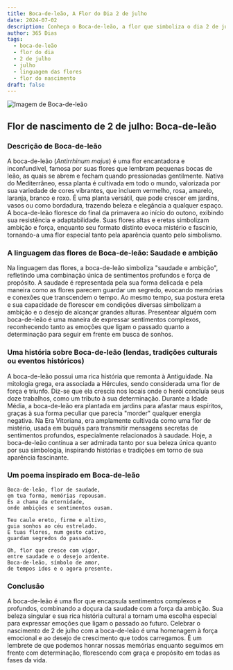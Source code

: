 ```yaml
---
title: Boca-de-leão, A Flor do Dia 2 de julho
date: 2024-07-02
description: Conheça o Boca-de-leão, a flor que simboliza o dia 2 de julho e seu significado 'Saudade e ambição'. Explore a beleza e o simbolismo desta flor encantadora.
author: 365 Dias
tags:
  - boca-de-leão
  - flor do dia
  - 2 de julho
  - julho
  - linguagem das flores
  - flor do nascimento
draft: false
---
```


![Imagem de Boca-de-leão](https://cdn.pixabay.com/photo/2012/03/02/00/37/snapdragon-20809_640.jpg#center)


## Flor de nascimento de 2 de julho: Boca-de-leão

### Descrição de Boca-de-leão

A boca-de-leão (_Antirrhinum majus_) é uma flor encantadora e inconfundível, famosa por suas flores que lembram pequenas bocas de leão, as quais se abrem e fecham quando pressionadas gentilmente. Nativa do Mediterrâneo, essa planta é cultivada em todo o mundo, valorizada por sua variedade de cores vibrantes, que incluem vermelho, rosa, amarelo, laranja, branco e roxo. É uma planta versátil, que pode crescer em jardins, vasos ou como bordadura, trazendo beleza e elegância a qualquer espaço. A boca-de-leão floresce do final da primavera ao início do outono, exibindo sua resistência e adaptabilidade. Suas flores altas e eretas simbolizam ambição e força, enquanto seu formato distinto evoca mistério e fascínio, tornando-a uma flor especial tanto pela aparência quanto pelo simbolismo.

### A linguagem das flores de Boca-de-leão: Saudade e ambição

Na linguagem das flores, a boca-de-leão simboliza "saudade e ambição", refletindo uma combinação única de sentimentos profundos e força de propósito. A saudade é representada pela sua forma delicada e pela maneira como as flores parecem guardar um segredo, evocando memórias e conexões que transcendem o tempo. Ao mesmo tempo, sua postura ereta e sua capacidade de florescer em condições diversas simbolizam a ambição e o desejo de alcançar grandes alturas. Presentear alguém com boca-de-leão é uma maneira de expressar sentimentos complexos, reconhecendo tanto as emoções que ligam o passado quanto a determinação para seguir em frente em busca de sonhos.

### Uma história sobre Boca-de-leão (lendas, tradições culturais ou eventos históricos)

A boca-de-leão possui uma rica história que remonta à Antiguidade. Na mitologia grega, era associada a Hércules, sendo considerada uma flor de força e triunfo. Diz-se que ela crescia nos locais onde o herói concluía seus doze trabalhos, como um tributo à sua determinação. Durante a Idade Média, a boca-de-leão era plantada em jardins para afastar maus espíritos, graças à sua forma peculiar que parecia "morder" qualquer energia negativa. Na Era Vitoriana, era amplamente cultivada como uma flor de mistério, usada em buquês para transmitir mensagens secretas de sentimentos profundos, especialmente relacionados à saudade. Hoje, a boca-de-leão continua a ser admirada tanto por sua beleza única quanto por sua simbologia, inspirando histórias e tradições em torno de sua aparência fascinante.

### Um poema inspirado em Boca-de-leão

```
Boca-de-leão, flor de saudade,  
em tua forma, memórias repousam.  
És a chama da eternidade,  
onde ambições e sentimentos ousam.  

Teu caule ereto, firme e altivo,  
guia sonhos ao céu estrelado.  
E tuas flores, num gesto cativo,  
guardam segredos do passado.  

Oh, flor que cresce com vigor,  
entre saudade e o desejo ardente.  
Boca-de-leão, símbolo de amor,  
de tempos idos e o agora presente.  
```

### Conclusão

A boca-de-leão é uma flor que encapsula sentimentos complexos e profundos, combinando a doçura da saudade com a força da ambição. Sua beleza singular e sua rica história cultural a tornam uma escolha especial para expressar emoções que ligam o passado ao futuro. Celebrar o nascimento de 2 de julho com a boca-de-leão é uma homenagem à força emocional e ao desejo de crescimento que todos carregamos. É um lembrete de que podemos honrar nossas memórias enquanto seguimos em frente com determinação, florescendo com graça e propósito em todas as fases da vida.